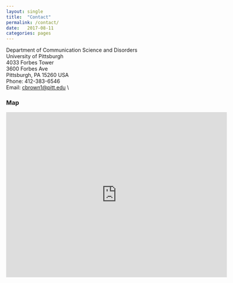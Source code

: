 ```yaml
---
layout: single
title:  "Contact"
permalink: /contact/
date:   2017-08-11
categories: pages
---
```

Department of Communication Science and Disorders \
University of Pittsburgh \
4033 Forbes Tower \
3600 Forbes Ave \
Pittsburgh, PA 15260 USA \
Phone: 412-383-6546 \
Email: cbrown1@pitt.edu \

### Map

<iframe src="https://www.google.com/maps/embed?pb=!1m18!1m12!1m3!1d3036.568261907256!2d-79.95982468433462!3d40.440557979362474!2m3!1f0!2f0!3f0!3m2!1i1024!2i768!4f13.1!3m3!1m2!1s0x8834f229e1eb21d1%3A0xceb29dc20f956d13!2sUniversity+of+Pittsburgh+School+of+Health+and+Rehabilitation+Sciences!5e0!3m2!1sen!2sus!4v1502484999904" width="600" height="450" frameborder="0" style="border:0" allowfullscreen></iframe>
